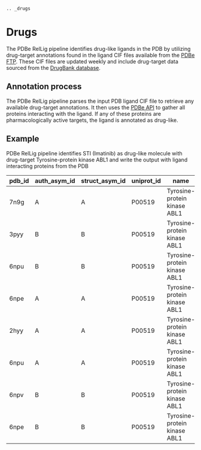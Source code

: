 ```{eval-rst}
.. _drugs
```
# Drugs

The PDBe RelLig pipeline identifies drug-like ligands in the PDB by utilizing drug-target annotations found in the ligand CIF files available from the [PDBe FTP](https://ftp.ebi.ac.uk/pub/databases/msd/pdbechem_v2/). These CIF files are updated weekly and include drug-target data sourced from the [DrugBank database](https://go.drugbank.com/).


## Annotation process

The PDBe RelLig pipeline parses the input PDB ligand CIF file to retrieve any available drug-target annotations. It then uses the [PDBe API](https://www.ebi.ac.uk/pdbe/graph-api/pdbe_doc/) to gather all proteins interacting with the ligand. If any of these proteins are pharmacologically active targets, the ligand is annotated as drug-like.

## Example

PDBe RelLig pipeline identifies STI (Imatinib) as drug-like molecule with drug-target Tyrosine-protein kinase ABL1 and write the output with ligand interacting proteins from the PDB

| pdb_id | auth_asym_id | struct_asym_id | uniprot_id | name | organism |
| --- | --- | --- | --- | --- | --- |
| 7n9g | A | A | P00519 | Tyrosine-protein kinase ABL1 | Humans |
| 3pyy | B | B | P00519 | Tyrosine-protein kinase ABL1 | Humans |
| 6npu | B | B | P00519 | Tyrosine-protein kinase ABL1 | Humans |
| 6npe | A | A | P00519 | Tyrosine-protein kinase ABL1 | Humans |
| 2hyy | A | A | P00519 | Tyrosine-protein kinase ABL1 | Humans |
| 6npu | A | A | P00519 | Tyrosine-protein kinase ABL1 | Humans |
| 6npv | B | B | P00519 | Tyrosine-protein kinase ABL1 | Humans |
| 6npe | B | B | P00519 | Tyrosine-protein kinase ABL1 | Humans |
